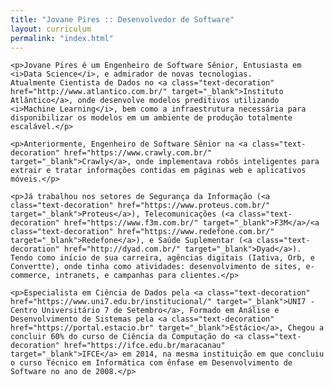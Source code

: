 ```yaml
---
title: "Jovane Pires :: Desenvolvedor de Software"
layout: curriculum
permalink: "index.html"
---
```


<div class="row">
  <!-- <div class="col-12">
    <div class="">
      <img src="https://s.gravatar.com/avatar/f78d1158d3624507c05fb43230219ef1?s=100" alt="" class="img-thumbnail">
      <div class="mb-5"></div>
      <h3>Jovane Pires</h3>
      <h5>Desenvolvedor de Software</h5>
      <div class="mb-3"></div>
      <div class="">
        Fortaleza/CE - Brasil
      </div>
      <div class="mb-3"></div>
      <div class=""><a href="#"><i class="far fa-envelope"></i>&nbsp; jovane.amaro.pires@gmail.com</a></div>

      <div class=""><a href="https://github.com/jovanepires" target="_blank" onclick="handleOutboundLinkClicks(this)"><i class="fab fa-github"></i> Github</a></div>
      <div class=""><a href="https://twitter.com/jovanepires" target="_blank" onclick="handleOutboundLinkClicks(this)"><i class="fab fa-twitter"></i> Twitter</a></div>
      <div class=""><a href="https://plus.google.com/+JovaneAmaroPires?rel=author" target="_blank" onclick="handleOutboundLinkClicks(this)"><i class="fab fa-google-plus"></i> Google+</a></div>
    </div>
  </div> -->
  <div class="col-12">

    <p>Jovane Pires é um Engenheiro de Software Sênior, Entusiasta em <i>Data Science</i>, e admirador de novas tecnologias.
    Atualmente Cientista de Dados no <a class="text-decoration" href="http://www.atlantico.com.br/" target="_blank">Instituto Atlântico</a>, onde desenvolve modelos preditivos utilizando <i>Machine Learning</i>, bem como a infraestrutura necessária para disponibilizar os modelos em um ambiente de produção totalmente escalável.</p>
    
    <p>Anteriormente, Engenheiro de Software Sênior na <a class="text-decoration" href="https://www.crawly.com.br/" target="_blank">Crawly</a>, onde implementava robôs inteligentes para extrair e tratar informações contidas em páginas web e aplicativos móveis.</p>
    
    <p>Já trabalhou nos setores de Segurança da Informação (<a class="text-decoration" href="https://www.proteus.com.br/" target="_blank">Proteus</a>), Telecomunicações (<a class="text-decoration" href="https://www.f3m.com.br/" target="_blank">F3M</a>/<a class="text-decoration" href="https://www.redefone.com.br/" target="_blank">Redefone</a>), e Saúde Suplementar (<a class="text-decoration" href="http://dyad.com.br/" target="_blank">Dyad</a>).
    Tendo como início de sua carreira, agências digitais (Iativa, Orb, e Convertte), onde tinha como atividades: desenvolvimento de sites, e-commerce, intranets, e campanhas para clientes.</p>

    <p>Especialista em Ciência de Dados pela <a class="text-decoration" href="https://www.uni7.edu.br/institucional/" target="_blank">UNI7 - Centro Universitário 7 de Setembro</a>, Formado em Análise e Desenvolvimento de Sistemas pela <a class="text-decoration" href="https://portal.estacio.br" target="_blank">Estácio</a>, Chegou a concluir 60% do curso de Ciência da Computação do <a class="text-decoration" href="https://ifce.edu.br/maracanau" target="_blank">IFCE</a> em 2014, na mesma instituição em que concluiu o curso Técnico em Informática com ênfase em Desenvolvimento de Software no ano de 2008.</p>

  </div>
</div>
